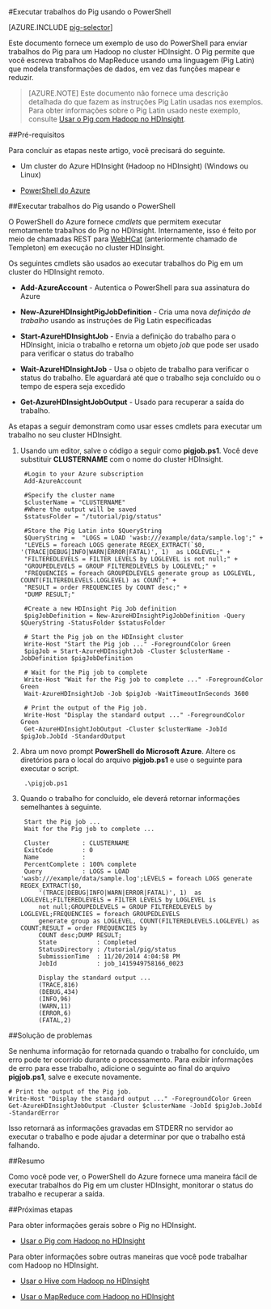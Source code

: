 ﻿<properties
   pageTitle="Usar o Pig do Hadoop no HDInsight | Azure"
   description="Saiba como enviar trabalhos do Pig para o Hadoop no HDInsight usando o PowerShell."
   services="hdinsight"
   documentationCenter=""
   authors="Blackmist"
   manager="paulettm"
   editor="cgronlun"/>

<tags
   ms.service="hdinsight"
   ms.devlang=""
   ms.topic="article"
   ms.tgt_pltfrm="na"
   ms.workload="big-data"
   ms.date="02/18/2015"
   ms.author="larryfr"/>

#Executar trabalhos do Pig usando o PowerShell

[AZURE.INCLUDE [pig-selector](../includes/hdinsight-selector-use-pig.md)]

Este documento fornece um exemplo de uso do PowerShell para enviar trabalhos do Pig para um Hadoop no cluster HDInsight. O Pig permite que você escreva trabalhos do MapReduce usando uma linguagem (Pig Latin) que modela transformações de dados, em vez das funções mapear e reduzir.

> [AZURE.NOTE] Este documento não fornece uma descrição detalhada do que fazem as instruções Pig Latin usadas nos exemplos. Para obter informações sobre o Pig Latin usado neste exemplo, consulte <a href="../hdinsight-use-pig/" target="_blank">Usar o Pig com Hadoop no HDInsight</a>.

##<a id="prereq"></a>Pré-requisitos

Para concluir as etapas neste artigo, você precisará do seguinte.

* Um cluster do Azure HDInsight (Hadoop no HDInsight) (Windows ou Linux)

* <a href="http://azure.microsoft.com/documentation/articles/install-configure-powershell/" target="_blank">PowerShell do Azure</a>


##<a id="powershell"></a>Executar trabalhos do Pig usando o PowerShell

O PowerShell do Azure fornece  *cmdlets* que permitem executar remotamente trabalhos do Pig no HDInsight. Internamente, isso é feito por meio de chamadas REST para <a href="https://cwiki.apache.org/confluence/display/Hive/WebHCat" target="_blank">WebHCat</a> (anteriormente chamado de Templeton) em execução no cluster HDInsight.

Os seguintes cmdlets são usados ao executar trabalhos do Pig em um cluster do HDInsight remoto.

* **Add-AzureAccount** - Autentica o PowerShell para sua assinatura do Azure

* **New-AzureHDInsightPigJobDefinition** - Cria uma nova  *definição de trabalho* usando as instruções de Pig Latin especificadas

* **Start-AzureHDInsightJob** - Envia a definição do trabalho para o HDInsight, inicia o trabalho e retorna um objeto  *job* que pode ser usado para verificar o status do trabalho

* **Wait-AzureHDInsightJob** - Usa o objeto de trabalho para verificar o status do trabalho. Ele aguardará até que o trabalho seja concluído ou o tempo de espera seja excedido

* **Get-AzureHDInsightJobOutput** - Usado para recuperar a saída do trabalho.

As etapas a seguir demonstram como usar esses cmdlets para executar um trabalho no seu cluster HDInsight. 

1. Usando um editor, salve o código a seguir como **pigjob.ps1**. Você deve substituir **CLUSTERNAME** com o nome do cluster HDInsight.

		#Login to your Azure subscription
		Add-AzureAccount

		#Specify the cluster name
		$clusterName = "CLUSTERNAME"
		#Where the output will be saved
		$statusFolder = "/tutorial/pig/status"

		#Store the Pig Latin into $QueryString
		$QueryString =  "LOGS = LOAD 'wasb:///example/data/sample.log';" +
		"LEVELS = foreach LOGS generate REGEX_EXTRACT(`$0, '(TRACE|DEBUG|INFO|WARN|ERROR|FATAL)', 1)  as LOGLEVEL;" +
		"FILTEREDLEVELS = FILTER LEVELS by LOGLEVEL is not null;" +
		"GROUPEDLEVELS = GROUP FILTEREDLEVELS by LOGLEVEL;" +
		"FREQUENCIES = foreach GROUPEDLEVELS generate group as LOGLEVEL, COUNT(FILTEREDLEVELS.LOGLEVEL) as COUNT;" +
		"RESULT = order FREQUENCIES by COUNT desc;" +
		"DUMP RESULT;"

		#Create a new HDInsight Pig Job definition
		$pigJobDefinition = New-AzureHDInsightPigJobDefinition -Query $QueryString -StatusFolder $statusFolder

		# Start the Pig job on the HDInsight cluster
		Write-Host "Start the Pig job ..." -ForegroundColor Green
		$pigJob = Start-AzureHDInsightJob -Cluster $clusterName -JobDefinition $pigJobDefinition

		# Wait for the Pig job to complete
		Write-Host "Wait for the Pig job to complete ..." -ForegroundColor Green
		Wait-AzureHDInsightJob -Job $pigJob -WaitTimeoutInSeconds 3600

		# Print the output of the Pig job.
		Write-Host "Display the standard output ..." -ForegroundColor Green
		Get-AzureHDInsightJobOutput -Cluster $clusterName -JobId $pigJob.JobId -StandardOutput

2. Abra um novo prompt **PowerShell do Microsoft Azure**. Altere os diretórios para o local do arquivo **pigjob.ps1** e use o seguinte para executar o script.

		.\pigjob.ps1

7. Quando o trabalho for concluído, ele deverá retornar informações semelhantes à seguinte.

		Start the Pig job ...
		Wait for the Pig job to complete ...

		Cluster         : CLUSTERNAME
		ExitCode        : 0
		Name            :
		PercentComplete : 100% complete
		Query           : LOGS = LOAD 'wasb:///example/data/sample.log';LEVELS = foreach LOGS generate REGEX_EXTRACT($0,
			'(TRACE|DEBUG|INFO|WARN|ERROR|FATAL)', 1)  as LOGLEVEL;FILTEREDLEVELS = FILTER LEVELS by LOGLEVEL is
			not null;GROUPEDLEVELS = GROUP FILTEREDLEVELS by LOGLEVEL;FREQUENCIES = foreach GROUPEDLEVELS
			generate group as LOGLEVEL, COUNT(FILTEREDLEVELS.LOGLEVEL) as COUNT;RESULT = order FREQUENCIES by
			COUNT desc;DUMP RESULT;
			State           : Completed
			StatusDirectory : /tutorial/pig/status
			SubmissionTime  : 11/20/2014 4:04:58 PM
			JobId           : job_1415949758166_0023

			Display the standard output ...
			(TRACE,816)
			(DEBUG,434)
			(INFO,96)
			(WARN,11)
			(ERROR,6)
			(FATAL,2)

##<a id="troubleshooting"></a>Solução de problemas

Se nenhuma informação for retornada quando o trabalho for concluído, um erro pode ter ocorrido durante o processamento. Para exibir informações de erro para esse trabalho, adicione o seguinte ao final do arquivo **pigjob.ps1**, salve e execute novamente.

	# Print the output of the Pig job.
	Write-Host "Display the standard output ..." -ForegroundColor Green
	Get-AzureHDInsightJobOutput -Cluster $clusterName -JobId $pigJob.JobId -StandardError

Isso retornará as informações gravadas em STDERR no servidor ao executar o trabalho e pode ajudar a determinar por que o trabalho está falhando.

##<a id="summary"></a>Resumo

Como você pode ver, o PowerShell do Azure fornece uma maneira fácil de executar trabalhos do Pig em um cluster HDInsight, monitorar o status do trabalho e recuperar a saída.

##<a id="nextsteps"></a>Próximas etapas

Para obter informações gerais sobre o Pig no HDInsight.

* [Usar o Pig com Hadoop no HDInsight](hdinsight-use-pig.md)

Para obter informações sobre outras maneiras que você pode trabalhar com Hadoop no HDInsight.

* [Usar o Hive com Hadoop no HDInsight](hdinsight-use-hive.md)

* [Usar o MapReduce com Hadoop no HDInsight](hdinsight-use-mapreduce.md)
<!--HONumber=47-->
